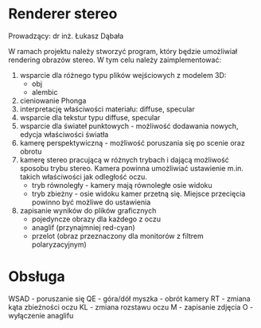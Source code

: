 # Renderer stereo
Prowadzący: dr inż. Łukasz Dąbała

W ramach projektu należy stworzyć program, który będzie umożliwiał rendering obrazów stereo. W tym celu należy zaimplementować:
1. wsparcie dla różnego typu plików wejściowych z modelem 3D:
    * obj
    * alembic
2. cieniowanie Phonga
3. interpretację właściwości materiału: diffuse, specular
4. wsparcie dla tekstur typu diffuse, specular
5. wsparcie dla świateł punktowych - możliwość dodawania nowych, edycja właściwości światła
6. kamerę perspektywiczną - możliwość poruszania się po scenie oraz obrotu
7. kamerę stereo pracującą w różnych trybach i dającą możliwość sposobu trybu stereo. Kamera powinna umożliwiać ustawienie m.in. takich właściwości jak odległość oczu.
    * tryb równoległy - kamery mają równoległe osie widoku
    * tryb zbieżny - osie widoku kamer przetną się. Miejsce przecięcia powinno być możliwe do ustawienia
8. zapisanie wyników do plików graficznych
    * pojedyncze obrazy dla każdego z oczu
    * anaglif (przynajmniej red-cyan)
    * przelot (obraz przeznaczony dla monitorów z filtrem polaryzacyjnym)


# Obsługa

WSAD - poruszanie się
QE - góra/dół
myszka - obrót kamery
RT - zmiana kąta zbieżności oczu
KL - zmiana rozstawu oczu
M - zapisanie zdjęcia
O - wyłączenie anaglifu